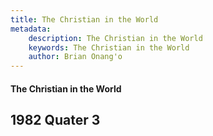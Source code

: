 ```yaml
---
title: The Christian in the World
metadata:
    description: The Christian in the World
    keywords: The Christian in the World
    author: Brian Onang'o
---
```


#### The Christian in the World

## 1982 Quater 3
